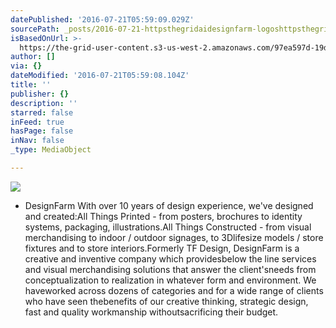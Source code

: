 ```yaml
---
datePublished: '2016-07-21T05:59:09.029Z'
sourcePath: _posts/2016-07-21-httpsthegridaidesignfarm-logoshttpsthegridaidesig.md
isBasedOnUrl: >-
  https://the-grid-user-content.s3-us-west-2.amazonaws.com/97ea597d-19d8-4bc8-b108-ec504cf2e31b.png
author: []
via: {}
dateModified: '2016-07-21T05:59:08.104Z'
title: ''
publisher: {}
description: ''
starred: false
inFeed: true
hasPage: false
inNav: false
_type: MediaObject

---
```

![](https://the-grid-user-content.s3-us-west-2.amazonaws.com/97ea597d-19d8-4bc8-b108-ec504cf2e31b.png)

* DesignFarm With over 10 years of design experience, we've designed and created:All Things Printed - from posters, brochures to identity systems, packaging, illustrations.All Things Constructed - from visual merchandising to indoor / outdoor signages, to 3Dlifesize models / store fixtures and to store interiors.Formerly TF Design, DesignFarm is a creative and inventive company which providesbelow the line services and visual merchandising solutions that answer the client'sneeds from conceptualization to realization in whatever form and environment. We haveworked across dozens of categories and for a wide range of clients who have seen thebenefits of our creative thinking, strategic design, fast and quality workmanship withoutsacrificing their budget.